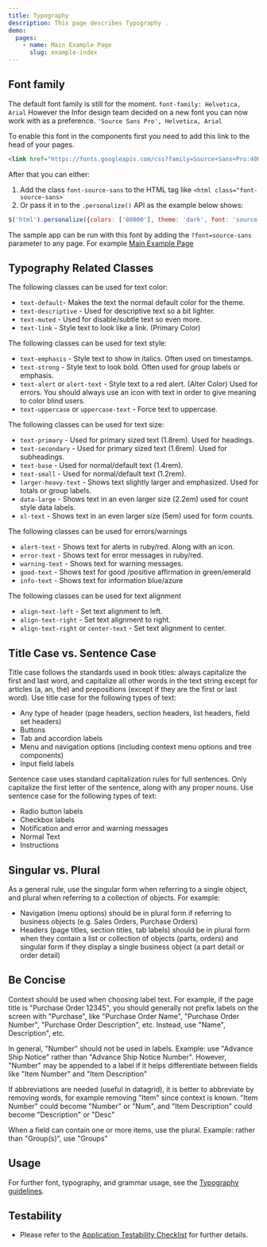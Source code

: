 ```yaml
---
title: Typography
description: This page describes Typography .
demo:
  pages:
    - name: Main Example Page
      slug: example-index
---
```


## Font family

The default font family is still for the moment. `font-family: Helvetica, Arial` However the Infor design
team decided on a new font you can now work with as a preference. `'Source Sans Pro', Helvetica, Arial`

To enable this font in the components first you need to add this link to the head of your pages.

```html
<link href="https://fonts.googleapis.com/css?family=Source+Sans+Pro:400,600" rel="stylesheet"/>
```

After that you can either:

1. Add the class `font-source-sans` to the HTML tag like `<html class="font-source-sans>`
2. Or pass it in to the `.personalize()` API as the example below shows:

```javascript
$('html').personalize({colors: ['80000'], theme: 'dark', font: 'source-sans'});
```

The sample app can be run with this font by adding the `?font=source-sans` parameter to any page. For example
[Main Example Page]( ../components/personalize/example-index.html?font=source-sans)

## Typography Related Classes

The following classes can be used for text color:

- `text-default`- Makes the text the normal default color for the theme.
- `text-descriptive` - Used for descriptive text so a bit lighter.
- `text-muted` - Used for disable/subtle text so even more.
- `text-link` - Style text to look like a link. (Primary Color)

The following classes can be used for text style:

- `text-emphasis` - Style text to show in italics. Often used on timestamps.
- `text-strong` - Style text to look bold. Often used for group labels or emphasis.
- `text-alert` or `alert-text` - Style text to a red alert. (Alter Color) Used for errors. You should always use an icon with text in order to give meaning to color blind users.
- `text-uppercase` or `uppercase-text` - Force text to uppercase.

The following classes can be used for text size:

- `text-primary` - Used for primary sized text (1.8rem). Used for headings.
- `text-secondary` - Used for primary sized text (1.6rem). Used for subheadings.
- `text-base` - Used for normal/default text (1.4rem).
- `text-small` - Used for normal/default text (1.2rem).
- `larger-heavy-text` - Shows text slightly larger and emphasized. Used for totals or group labels.
- `data-large` - Shows text in an even larger size (2.2em) used for count style data labels.
- `xl-text` - Shows text in an even larger size (5em) used for form counts.

The following classes can be used for errors/warnings

- `alert-text` - Shows text for alerts in ruby/red. Along with an icon.
- `error-text` - Shows text for error messages in ruby/red.
- `warning-text` - Shows text for warning messages.
- `good-text` - Shows text for good /positive affirmation in green/emerald
- `info-text` - Shows text for information blue/azure

The following classes can be used for text alignment

- `align-text-left` - Set text alignment to left.
- `align-text-right` - Set text alignment to right.
- `align-text-right` or `center-text` - Set text alignment to center.

## Title Case vs. Sentence Case

Title case follows the standards used in book titles: always capitalize the first and last word, and capitalize all other words in the text string except for articles (a, an, the) and prepositions (except if they are the first or last word). Use title case for the following types of text:

- Any type of header (page headers, section headers, list headers, field set headers)
- Buttons
- Tab and accordion labels
- Menu and navigation options (including context menu options and tree components)
- Input field labels

Sentence case uses standard capitalization rules for full sentences. Only capitalize the first letter of the sentence, along with any proper nouns. Use sentence case for the following types of text:

- Radio button labels
- Checkbox labels
- Notification and error and warning messages
- Normal Text
- Instructions

## Singular vs. Plural

As a general rule, use the singular form when referring to a single object, and plural when referring to a collection of objects. For example:

- Navigation (menu options) should be in plural form if referring to business objects (e.g. Sales Orders, Purchase Orders)
- Headers (page titles, section titles, tab labels) should be in plural form when they contain a list or collection of objects (parts, orders) and singular form if they display a single business object (a part detail or order detail)

## Be Concise

Context should be used when choosing label text. For example, if the page title is "Purchase Order 12345", you should generally not prefix labels on the screen with "Purchase", like "Purchase Order Name", "Purchase Order Number", "Purchase Order Description", etc. Instead, use "Name", Description", etc.

In general, "Number" should not be used in labels. Example: use "Advance Ship Notice" rather than "Advance Ship Notice Number". However, "Number" may be appended to a label if it helps differentiate between fields like "Item Number" and "Item Description"

If abbreviations are needed (useful in datagrid), it is better to abbreviate by removing words, for example removing "Item" since context is known. "Item Number" could become "Number" or "Num", and "Item Description" could become "Description" or "Desc"

When a field can contain one or more items, use the plural. Example: rather than "Group(s)", use "Groups"

## Usage

For further font, typography, and grammar usage, see the [Typography guidelines](/guidelines/identity/typography).

## Testability

- Please refer to the [Application Testability Checklist](https://design.infor.com/resources/application-testability-checklist) for further details.
